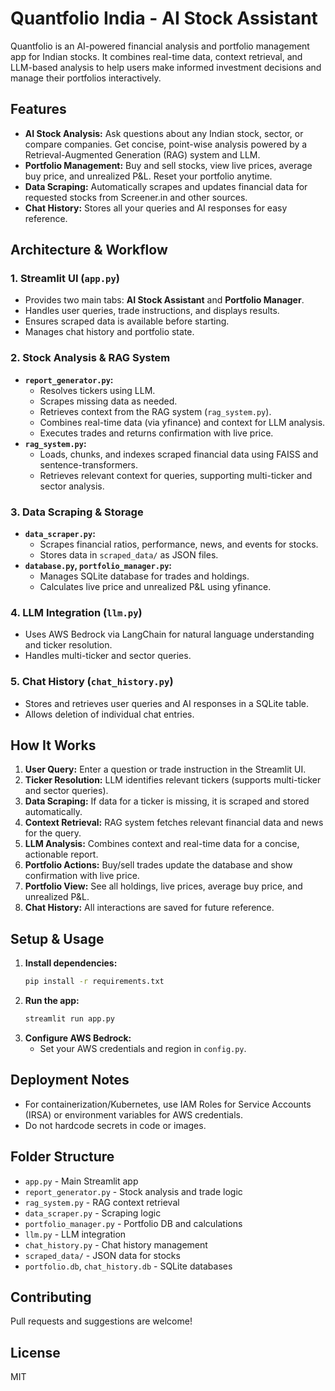 # Quantfolio India - AI Stock Assistant

Quantfolio is an AI-powered financial analysis and portfolio management app for Indian stocks. It combines real-time data, context retrieval, and LLM-based analysis to help users make informed investment decisions and manage their portfolios interactively.

## Features
- **AI Stock Analysis:** Ask questions about any Indian stock, sector, or compare companies. Get concise, point-wise analysis powered by a Retrieval-Augmented Generation (RAG) system and LLM.
- **Portfolio Management:** Buy and sell stocks, view live prices, average buy price, and unrealized P&L. Reset your portfolio anytime.
- **Data Scraping:** Automatically scrapes and updates financial data for requested stocks from Screener.in and other sources.
- **Chat History:** Stores all your queries and AI responses for easy reference.

## Architecture & Workflow

### 1. Streamlit UI (`app.py`)
- Provides two main tabs: **AI Stock Assistant** and **Portfolio Manager**.
- Handles user queries, trade instructions, and displays results.
- Ensures scraped data is available before starting.
- Manages chat history and portfolio state.

### 2. Stock Analysis & RAG System
- **`report_generator.py`:**
  - Resolves tickers using LLM.
  - Scrapes missing data as needed.
  - Retrieves context from the RAG system (`rag_system.py`).
  - Combines real-time data (via yfinance) and context for LLM analysis.
  - Executes trades and returns confirmation with live price.
- **`rag_system.py`:**
  - Loads, chunks, and indexes scraped financial data using FAISS and sentence-transformers.
  - Retrieves relevant context for queries, supporting multi-ticker and sector analysis.

### 3. Data Scraping & Storage
- **`data_scraper.py`:**
  - Scrapes financial ratios, performance, news, and events for stocks.
  - Stores data in `scraped_data/` as JSON files.
- **`database.py`, `portfolio_manager.py`:**
  - Manages SQLite database for trades and holdings.
  - Calculates live price and unrealized P&L using yfinance.

### 4. LLM Integration (`llm.py`)
- Uses AWS Bedrock via LangChain for natural language understanding and ticker resolution.
- Handles multi-ticker and sector queries.

### 5. Chat History (`chat_history.py`)
- Stores and retrieves user queries and AI responses in a SQLite table.
- Allows deletion of individual chat entries.

## How It Works
1. **User Query:** Enter a question or trade instruction in the Streamlit UI.
2. **Ticker Resolution:** LLM identifies relevant tickers (supports multi-ticker and sector queries).
3. **Data Scraping:** If data for a ticker is missing, it is scraped and stored automatically.
4. **Context Retrieval:** RAG system fetches relevant financial data and news for the query.
5. **LLM Analysis:** Combines context and real-time data for a concise, actionable report.
6. **Portfolio Actions:** Buy/sell trades update the database and show confirmation with live price.
7. **Portfolio View:** See all holdings, live prices, average buy price, and unrealized P&L.
8. **Chat History:** All interactions are saved for future reference.

## Setup & Usage
1. **Install dependencies:**
   ```bash
   pip install -r requirements.txt
   ```
2. **Run the app:**
   ```bash
   streamlit run app.py
   ```
3. **Configure AWS Bedrock:**
   - Set your AWS credentials and region in `config.py`.

## Deployment Notes
- For containerization/Kubernetes, use IAM Roles for Service Accounts (IRSA) or environment variables for AWS credentials.
- Do not hardcode secrets in code or images.

## Folder Structure
- `app.py` - Main Streamlit app
- `report_generator.py` - Stock analysis and trade logic
- `rag_system.py` - RAG context retrieval
- `data_scraper.py` - Scraping logic
- `portfolio_manager.py` - Portfolio DB and calculations
- `llm.py` - LLM integration
- `chat_history.py` - Chat history management
- `scraped_data/` - JSON data for stocks
- `portfolio.db`, `chat_history.db` - SQLite databases

## Contributing
Pull requests and suggestions are welcome!

## License
MIT
